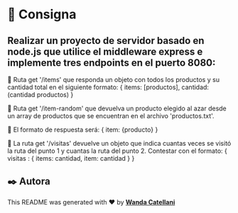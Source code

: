 # 📝 Consigna

## Realizar un proyecto de servidor basado en node.js que utilice el middleware express e implemente tres endpoints en el puerto 8080:

🔹 Ruta get '/items' que responda un objeto con todos los productos y su cantidad total en el siguiente formato: { items: [productos], cantidad: (cantidad productos) }

🔹 Ruta get '/item-random' que devuelva un producto elegido al azar desde un array de productos que se encuentran en el archivo 'productos.txt'.

🔹 El formato de respuesta será: { item: {producto} }

🔹 La ruta get '/visitas' devuelve un objeto que indica cuantas veces se visitó la ruta del punto 1 y cuantas la ruta del punto 2.
Contestar con el formato: { visitas : { items: cantidad, item: cantidad } }

## ✒️ Autora

This README was generated with ❤️ by **[Wanda Catellani](https://www.linkedin.com/in/wan-catellani/)**
